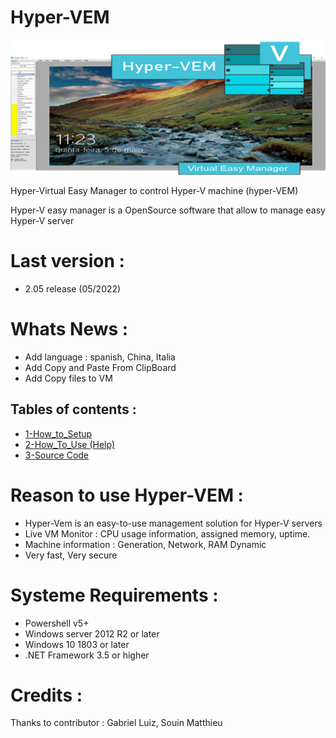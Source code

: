 # Hyper-VEM 

![Menu](pictures/hyepr-vem-logo-github.png "Logo")

Hyper-Virtual Easy Manager to control Hyper-V machine (hyper-VEM)

Hyper-V easy manager is a OpenSource software that allow to manage easy Hyper-V server


# Last version : 
* 2.05 release (05/2022)

# Whats News :
* Add language : spanish, China, Italia
* Add Copy and Paste From ClipBoard
* Add Copy files to VM

## Tables of contents : 

* [1-How_to_Setup](Setup-Readme.md)
* [2-How_To_Use (Help)](How-TO-USE.md)
* [3-Source Code](/Source-Codes)

# Reason to use Hyper-VEM :

* Hyper-Vem is an easy-to-use management solution for Hyper-V servers
* Live VM Monitor : CPU usage information, assigned memory, uptime. 
* Machine information : Generation, Network, RAM Dynamic
* Very fast, Very secure


# Systeme Requirements :

* Powershell v5+
* Windows server 2012 R2 or later
* Windows 10 1803 or later
* .NET Framework 3.5 or higher

# Credits : 

Thanks to contributor : Gabriel Luiz, Souin Matthieu

